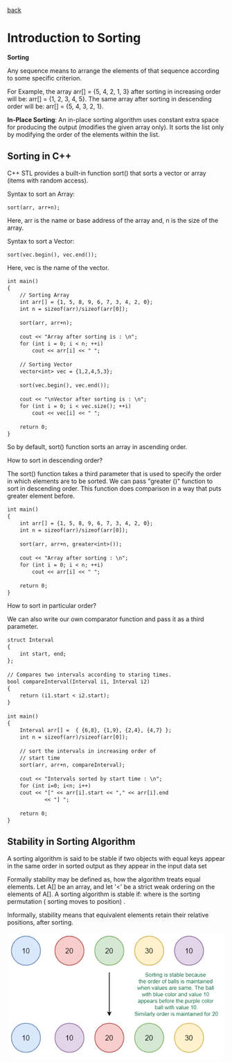[back](./../readme.md)

# Introduction to Sorting

**Sorting**

Any sequence means to arrange the elements of that sequence according to some specific criterion.

For Example, the array arr[] = {5, 4, 2, 1, 3} after sorting in increasing order will be: arr[] = {1, 2, 3, 4, 5}. The same array after sorting in descending order will be: arr[] = {5, 4, 3, 2, 1}.

**In-Place Sorting**: An in-place sorting algorithm uses constant extra space for producing the output (modifies the given array only). It sorts the list only by modifying the order of the elements within the list.

## Sorting in C++

C++ STL provides a built-in function sort() that sorts a vector or array (items with random access).

Syntax to sort an Array:

    sort(arr, arr+n);

Here, arr is the name or base address of the array
and, n is the size of the array.

Syntax to sort a Vector:

    sort(vec.begin(), vec.end());

Here, vec is the name of the vector.

    int main()
    {
        // Sorting Array
        int arr[] = {1, 5, 8, 9, 6, 7, 3, 4, 2, 0};
        int n = sizeof(arr)/sizeof(arr[0]);

        sort(arr, arr+n);

        cout << "Array after sorting is : \n";
        for (int i = 0; i < n; ++i)
            cout << arr[i] << " ";

        // Sorting Vector
        vector<int> vec = {1,2,4,5,3};

        sort(vec.begin(), vec.end());

        cout << "\nVector after sorting is : \n";
        for (int i = 0; i < vec.size(); ++i)
            cout << vec[i] << " ";

        return 0;
    }

So by default, sort() function sorts an array in ascending order.

How to sort in descending order?

The sort() function takes a third parameter that is used to specify the order in which elements are to be sorted. We can pass "greater<type> ()" function to sort in descending order. This function does comparison in a way that puts greater element before.

    int main()
    {
        int arr[] = {1, 5, 8, 9, 6, 7, 3, 4, 2, 0};
        int n = sizeof(arr)/sizeof(arr[0]);

        sort(arr, arr+n, greater<int>());

        cout << "Array after sorting : \n";
        for (int i = 0; i < n; ++i)
            cout << arr[i] << " ";

        return 0;
    }

How to sort in particular order?

We can also write our own comparator function and pass it as a third parameter.

    struct Interval
    {
        int start, end;
    };

    // Compares two intervals according to staring times.
    bool compareInterval(Interval i1, Interval i2)
    {
        return (i1.start < i2.start);
    }

    int main()
    {
        Interval arr[] =  { {6,8}, {1,9}, {2,4}, {4,7} };
        int n = sizeof(arr)/sizeof(arr[0]);

        // sort the intervals in increasing order of
        // start time
        sort(arr, arr+n, compareInterval);

        cout << "Intervals sorted by start time : \n";
        for (int i=0; i<n; i++)
        cout << "[" << arr[i].start << "," << arr[i].end
                << "] ";

        return 0;
    }

## Stability in Sorting Algorithm

A sorting algorithm is said to be stable if two objects with equal keys appear in the same order in sorted output as they appear in the input data set

Formally stability may be defined as, how the algorithm treats equal elements. Let A[] be an array, and let '<' be a strict weak ordering on the elements of A[]. A sorting algorithm is stable if: where is the sorting permutation ( sorting moves to position) .

Informally, stability means that equivalent elements retain their relative positions, after sorting.

![alt text](del.png)
